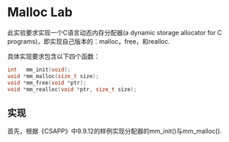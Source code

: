 # Malloc Lab
此实验要求实现一个C语言动态内存分配器(a dynamic storage allocator for C programs)，即实现自己版本的：malloc，free，和realloc.

具体实现要求包含以下四个函数：
```c
int   mm_init(void);
void *mm_malloc(size_t size);
void *mm_free(void *ptr);
void *mm_realloc(void *ptr, size_t size);
```

## 实现
首先，根据《CSAPP》中9.9.12的样例实现分配器的mm_init()与mm_malloc().